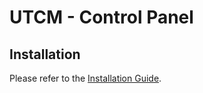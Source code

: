 # UTCM - Control Panel

## Installation

Please refer to the [Installation Guide](https://github.com/microsoft/UTCM-ControlPanel/blob/main/UTCM%20Control%20Panel%20-%20Installation%20Guide.pdf).
